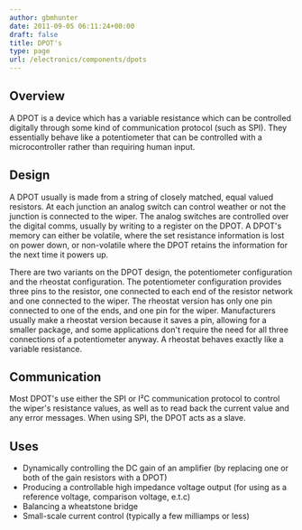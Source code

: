 ```yaml
---
author: gbmhunter
date: 2011-09-05 06:11:24+00:00
draft: false
title: DPOT's
type: page
url: /electronics/components/dpots
---
```


## Overview

A DPOT is a device which has a variable resistance which can be controlled digitally through some kind of communication protocol (such as SPI). They essentially behave like a potentiometer that can be controlled with a microcontroller rather than requiring human input.

## Design

A DPOT usually is made from a string of closely matched, equal valued resistors. At each junction an analog switch can control weather or not the junction is connected to the wiper. The analog switches are controlled over the digital comms, usually by writing to a register on the DPOT. A DPOT's memory can either be volatile, where the set resistance information is lost on power down, or non-volatile where the DPOT retains the information for the next time it powers up.

There are two variants on the DPOT design, the potentiometer configuration and the rheostat configuration. The potentiometer configuration provides three pins to the resistor, one connected to each end of the resistor network and one connected to the wiper. The rheostat version has only one pin connected to one of the ends, and one pin for the wiper. Manufacturers usually make a rheostat version because it saves a pin, allowing for a smaller package, and some applications don't require the need for all three connections of a potentiometer anyway. A rheostat behaves exactly like a variable resistance.

## Communication

Most DPOT's use either the SPI or I²C communication protocol to control the wiper's resistance values, as well as to read back the current value and any error messages. When using SPI, the DPOT acts as a slave.

## Uses

* Dynamically controlling the DC gain of an amplifier (by replacing one or both of the gain resistors with a DPOT)
* Producing a controllable high impedance voltage output (for using as a reference voltage, comparison voltage, e.t.c)
* Balancing a wheatstone bridge
* Small-scale current control (typically a few milliamps or less)
